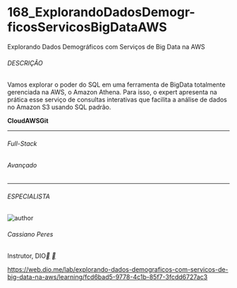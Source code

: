# 168_ExplorandoDadosDemogr-ficosServicosBigDataAWS
 Explorando Dados Demográficos com Serviços de Big Data na AWS



###### DESCRIÇÃO

Vamos explorar o poder do SQL em uma ferramenta de BigData totalmente gerenciada na AWS, o Amazon Athena. Para isso, o expert apresenta na prática esse serviço de consultas interativas que facilita a análise de dados no Amazon S3 usando SQL padrão.

**Cloud****AWS****Git**

------

###### Full-Stack

###### Avançado

------

###### ESPECIALISTA

![author](https://hermes.digitalinnovation.one/users/author/photos/38e0cb81-9697-43c4-8a07-eba1bca6fa6b.jpg)

###### Cassiano Peres

Instrutor, DIO[**](https://www.linkedin.com/in/cassiano-ricardo-de-oliveira-peres-41bb86100/) [**](https://github.com/cassianobrexbit/)

https://web.dio.me/lab/explorando-dados-demograficos-com-servicos-de-big-data-na-aws/learning/fcd6bad5-9778-4c1b-85f7-3fcdd6727ac3
